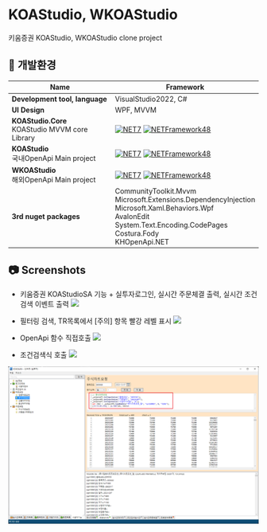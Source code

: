 # KOAStudio, WKOAStudio

키움증권 KOAStudio, WKOAStudio clone project


## 📁 개발환경

| Name                                                                                         | Framework                                                                                                                                                                                                                                                                                                                                                                                                                                                                                                                                                                                                                                                                                                                                                                                                                                                                       |
| -------------------------------------------------------------------------------------------- | ------------------------------------------------------------------------------------------------------------------------------------------------------------------------------------------------------------------------------------------------------------------------------------------------------------------------------------------------------------------------------------------------------------------------------------------------------------------------------------------------------------------------------------------------------------------------------------------------------------------------------------------------------------------------------------------------------------------------------------------------------------------------------------------------------------------------------------------------------------------------------- |
| **Development tool, language**          |VisualStudio2022, C# |
| **UI Design**          |WPF, MVVM |
| **KOAStudio.Core**<br />KOAStudio MVVM core Library          |[![NET7](https://img.shields.io/badge/.NET-7.0-purple)](https://github.com/terapark/KOAStudio/blob/master/src/KOAStudio.Core/KOAStudio.Core.csproj)  [![NETFramework48](https://img.shields.io/badge/.NET%20Framework-4.8-brightgreen)](https://github.com/terapark/KOAStudio/blob/master/src/KOAStudio.Core/KOAStudio.Core.csproj) |
| **KOAStudio**<br />국내OpenApi Main project          |[![NET7](https://img.shields.io/badge/.NET-7.0-purple)](https://github.com/terapark/KOAStudio/blob/master/src/KOAStudio/KOAStudio.csproj)  [![NETFramework48](https://img.shields.io/badge/.NET%20Framework-4.8-brightgreen)](https://github.com/terapark/KOAStudio/blob/master/src/KOAStudio/KOAStudio.csproj) |
| **WKOAStudio**<br />해외OpenApi Main project          |[![NET7](https://img.shields.io/badge/.NET-7.0-purple)](https://github.com/terapark/KOAStudio/blob/master/src/WKOAStudio/WKOAStudio.csproj)  [![NETFramework48](https://img.shields.io/badge/.NET%20Framework-4.8-brightgreen)](https://github.com/terapark/KOAStudio/blob/master/src/WKOAStudio/WKOAStudio.csproj) |
| **3rd nuget packages**          |CommunityToolkit.Mvvm<br />Microsoft.Extensions.DependencyInjection<br />Microsoft.Xaml.Behaviors.Wpf<br />AvalonEdit<br />System.Text.Encoding.CodePages<br />Costura.Fody<br />KHOpenApi.NET |

## 📷 Screenshots
* 키움증권 KOAStudioSA 기능 + 실투자로그인, 실시간 주문체결 출력, 실시간 조건검색 이벤트 출력
![](./img/run-001.png)

* 필터링 검색, TR목록에서 [주의] 항목 빨강 레벨 표시
![](./img/run-002.png)

* OpenApi 함수 직접호출
![](./img/run-003.png)

* 조건검색식 호출
![](./img/run-004.png)

![](./img/run-005.png)

